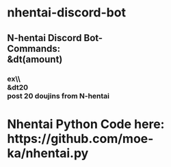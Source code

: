 # nhentai-discord-bot
<h2>N-hentai Discord Bot-<br> Commands:<br>&dt(amount)<br> </h2>
<h3>ex\\<br> &dt20<br> post 20 doujins from N-hentai</h3>
<h1><b4>Nhentai Python Code here: https://github.com/moe-ka/nhentai.py  </h1
